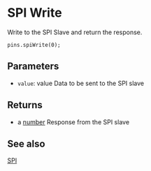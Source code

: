 # SPI Write

Write to the SPI Slave and return the response.

```sig
pins.spiWrite(0);
```

## Parameters

* ``value``: value	Data to be sent to the SPI slave

## Returns

* a [number](/types/number) Response from the SPI slave

## See also

[SPI](https://developer.mbed.org/handbook/SPI)
